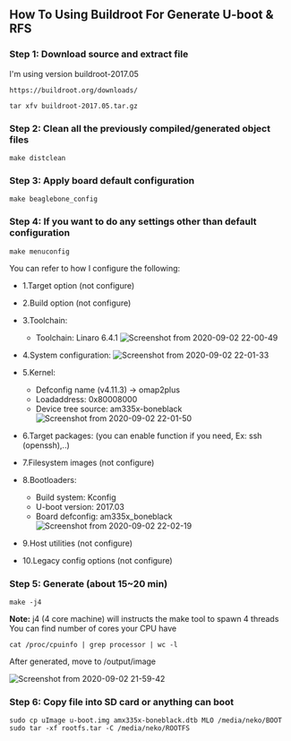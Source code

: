 <h2> How To Using Buildroot For Generate U-boot & RFS </h2>

### Step 1: Download source and extract file
I'm using version buildroot-2017.05
```shell
https://buildroot.org/downloads/
```
```shell
tar xfv buildroot-2017.05.tar.gz
```

### Step 2: Clean all the previously compiled/generated object files
```shell
make distclean
```

### Step 3: Apply board default configuration
```shell
make beaglebone_config
```

### Step 4:  If you want to do any settings other than default configuration
```shell
make menuconfig
```
You can refer to how I configure the following:

- 1.Target option (not configure)
- 2.Build option (not configure)
- 3.Toolchain:
  + Toolchain: Linaro 6.4.1
  ![Screenshot from 2020-09-02 22-00-49](https://user-images.githubusercontent.com/32474027/91988808-ae9c0c00-ed6a-11ea-88d0-1da612db1305.png)
  
- 4.System configuration:
  ![Screenshot from 2020-09-02 22-01-33](https://user-images.githubusercontent.com/32474027/91988848-bc519180-ed6a-11ea-9e53-fd60f6e59094.png)
  
- 5.Kernel:
  + Defconfig name (v4.11.3) → omap2plus
  + Loadaddress: 0x80008000
  + Device tree source: am335x-boneblack
  ![Screenshot from 2020-09-02 22-01-50](https://user-images.githubusercontent.com/32474027/91988890-cecbcb00-ed6a-11ea-95f1-735729d01468.png)
  
- 6.Target packages: (you can enable function if you need, Ex: ssh (openssh),..)
- 7.Filesystem images (not configure)
- 8.Bootloaders:
  + Build system: Kconfig
  + U-boot version: 2017.03
  + Board defconfig: am335x_boneblack
  ![Screenshot from 2020-09-02 22-02-19](https://user-images.githubusercontent.com/32474027/91989596-a4c6d880-ed6b-11ea-8615-2f49c3ce0b72.png)

- 9.Host utilities (not configure)
- 10.Legacy config options (not configure)

### Step 5: Generate (about 15~20 min)
```shell
make -j4
```
**Note:** j4 (4 core machine) will instructs the make tool to spawn 4 threads
You can find number of cores your CPU have
```shell
cat /proc/cpuinfo | grep processor | wc -l
```
 After generated, move to /output/image
 
 ![Screenshot from 2020-09-02 21-59-42](https://user-images.githubusercontent.com/32474027/91990120-5108bf00-ed6c-11ea-9ca4-d6b023c21e68.png)

### Step 6: Copy file into SD card or anything can boot
```shell
sudo cp uImage u-boot.img amx335x-boneblack.dtb MLO /media/neko/BOOT
sudo tar -xf rootfs.tar -C /media/neko/ROOTFS
```


